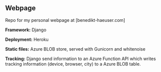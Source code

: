 ## Webpage

Repo for my personal webpage at [benedikt-haeuser.com]

<b>Framework:</b> Django

<b>Deployment:</b> Heroku

<b>Static files:</b> Azure BLOB store, served with Gunicorn and whitenoise

<b>Tracking:</b> Django send information to an Azure Function API which writes tracking information (device, browser, city) to a Azure BLOB table.
